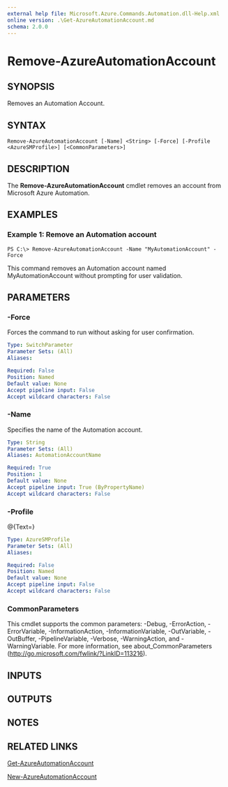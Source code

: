 ```yaml
---
external help file: Microsoft.Azure.Commands.Automation.dll-Help.xml
online version: .\Get-AzureAutomationAccount.md
schema: 2.0.0
---
```


# Remove-AzureAutomationAccount

## SYNOPSIS
Removes an Automation Account.

## SYNTAX

```
Remove-AzureAutomationAccount [-Name] <String> [-Force] [-Profile <AzureSMProfile>] [<CommonParameters>]
```

## DESCRIPTION
The **Remove-AzureAutomationAccount** cmdlet removes an account from Microsoft Azure Automation.

## EXAMPLES

### Example 1: Remove an Automation account
```
PS C:\> Remove-AzureAutomationAccount -Name "MyAutomationAccount" -Force
```

This command removes an Automation account named MyAutomationAccount without prompting for user validation.

## PARAMETERS

### -Force
Forces the command to run without asking for user confirmation.

```yaml
Type: SwitchParameter
Parameter Sets: (All)
Aliases: 

Required: False
Position: Named
Default value: None
Accept pipeline input: False
Accept wildcard characters: False
```

### -Name
Specifies the name of the Automation account.

```yaml
Type: String
Parameter Sets: (All)
Aliases: AutomationAccountName

Required: True
Position: 1
Default value: None
Accept pipeline input: True (ByPropertyName)
Accept wildcard characters: False
```

### -Profile
@{Text=}

```yaml
Type: AzureSMProfile
Parameter Sets: (All)
Aliases: 

Required: False
Position: Named
Default value: None
Accept pipeline input: False
Accept wildcard characters: False
```

### CommonParameters
This cmdlet supports the common parameters: -Debug, -ErrorAction, -ErrorVariable, -InformationAction, -InformationVariable, -OutVariable, -OutBuffer, -PipelineVariable, -Verbose, -WarningAction, and -WarningVariable. For more information, see about_CommonParameters (http://go.microsoft.com/fwlink/?LinkID=113216).

## INPUTS

## OUTPUTS

## NOTES

## RELATED LINKS

[Get-AzureAutomationAccount](.\Get-AzureAutomationAccount.md)

[New-AzureAutomationAccount](.\New-AzureAutomationAccount.md)

